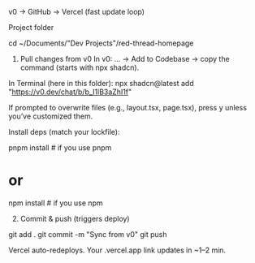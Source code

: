 v0 → GitHub → Vercel (fast update loop)


Project folder

cd ~/Documents/"Dev Projects"/red-thread-homepage

1) Pull changes from v0
In v0: … → Add to Codebase → copy the command (starts with npx shadcn).

In Terminal (here in this folder):
npx shadcn@latest add "https://v0.dev/chat/b/b_I1lB3aZhI1f"


If prompted to overwrite files (e.g., layout.tsx, page.tsx), press y unless you’ve customized them.

Install deps (match your lockfile):

pnpm install   # if you use pnpm
# or
npm install    # if you use npm


2) Commit & push (triggers deploy)

git add .
git commit -m "Sync from v0"
git push


Vercel auto-redeploys. Your .vercel.app link updates in ~1–2 min.

